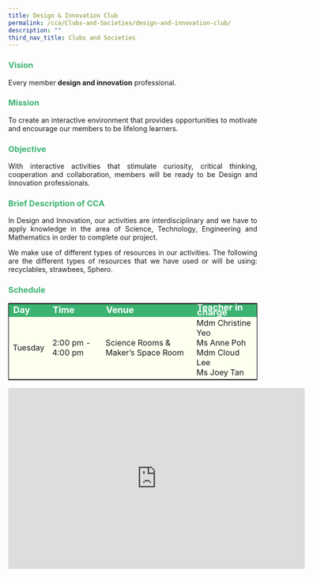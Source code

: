 ```yaml
---
title: Design & Innovation Club
permalink: /cca/Clubs-and-Societies/design-and-innovation-club/
description: ""
third_nav_title: Clubs and Societies
---
```

<h3 style="color:mediumseagreen">Vision</h3>
<p style="text-align:justify">Every member <b>design and innovation</b> professional.</p>
<h3 style="color:mediumseagreen">Mission</h3>
<p style="text-align:justify">To create an interactive environment that provides opportunities to motivate and encourage our members to be lifelong learners.</p>
<h3 style="color:mediumseagreen">Objective</h3>
<p style="text-align:justify">With interactive activities that stimulate curiosity, critical thinking, cooperation and collaboration, members will be ready to be Design and Innovation professionals.</p>
<h3 style="color:mediumseagreen">Brief Description of CCA</h3>
<p style="text-align:justify">In Design and Innovation, our activities are interdisciplinary and we have to apply knowledge in the area of Science, Technology, Engineering and Mathematics in order to complete our project.</p>
<p style="text-align:justify">We make use of different types of resources in our activities. The following are the different types of resources that we have used or will be using: recyclables, strawbees, Sphero.</p>
<h3 style="color:mediumseagreen">Schedule</h3>
<p>
	<table style="border:1px solid black">
		<tbody>
			<tr style="line-height:10px; background-color:mediumseagreen; font-weight: bold; font-size:18px; color:white"><td>Day</td><td>Time</td><td>Venue</td><td>Teacher in charge</td></tr>
			<tr style="background-color:ivory"><td>Tuesday</td><td>2:00 pm - 4:00 pm</td><td>Science Rooms & Maker’s Space Room</td><td>Mdm Christine Yeo<br>Ms Anne Poh<br>Mdm Cloud Lee<br>Ms Joey Tan</td></tr>
			<tr></tr>
		</tbody>
		</table> 

<center><iframe allowfullscreen="true" height="366" width="600" frameborder="0" src="https://docs.google.com/presentation/d/e/2PACX-1vTCD7dH0ElbbiPV79L1TeIR7RCjSLCwVUMLQ8rfIs0kw6BTDw6YavaAilCM8lNLKcgvYx6ePGs5rsMM/embed?start=false&amp;loop=false&amp;delayms=3000"></iframe></center>
